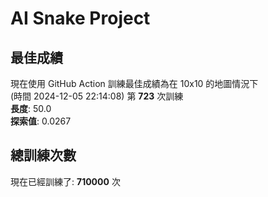 
# AI Snake Project

## **最佳成績**




























現在使用 GitHub Action 訓練最佳成績為在 10x10 的地圖情況下  
(時間 2024-12-05 22:14:08) 第 **723** 次訓練  
**長度**: 50.0  
**探索值**: 0.0267

























































## 總訓練次數
現在已經訓練了: **710000** 次
